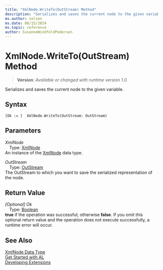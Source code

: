 ```yaml
---
title: "XmlNode.WriteTo(OutStream) Method"
description: "Serializes and saves the current node to the given variable."
ms.author: solsen
ms.date: 08/15/2024
ms.topic: reference
author: SusanneWindfeldPedersen
---
```

[//]: # (START>DO_NOT_EDIT)
[//]: # (IMPORTANT:Do not edit any of the content between here and the END>DO_NOT_EDIT.)
[//]: # (Any modifications should be made in the .xml files in the ModernDev repo.)
# XmlNode.WriteTo(OutStream) Method
> **Version**: _Available or changed with runtime version 1.0._

Serializes and saves the current node to the given variable.


## Syntax
```AL
[Ok := ]  XmlNode.WriteTo(OutStream: OutStream)
```
## Parameters
*XmlNode*  
&emsp;Type: [XmlNode](xmlnode-data-type.md)  
An instance of the [XmlNode](xmlnode-data-type.md) data type.  

*OutStream*  
&emsp;Type: [OutStream](../outstream/outstream-data-type.md)  
The OutStream to which you want to save the serialized representation of the node.  


## Return Value
*[Optional] Ok*  
&emsp;Type: [Boolean](../boolean/boolean-data-type.md)  
**true** if the operation was successful; otherwise **false**.   If you omit this optional return value and the operation does not execute successfully, a runtime error will occur.  


[//]: # (IMPORTANT: END>DO_NOT_EDIT)
## See Also
[XmlNode Data Type](xmlnode-data-type.md)  
[Get Started with AL](../../devenv-get-started.md)  
[Developing Extensions](../../devenv-dev-overview.md)